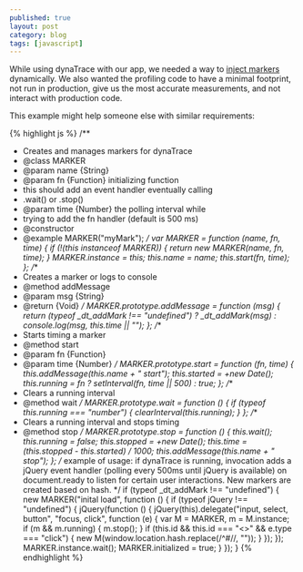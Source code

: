 ```yaml
---
published: true
layout: post
category: blog
tags: [javascript]
---
```


While using dynaTrace with our app, we needed a way to
[inject markers](http://blog.dynatrace.com/2010/04/13/advanced-timing-and-argument-capturing-with-dynatrace-ajax-edtion/)
dynamically.  We also wanted the profiling code to have a minimal footprint, not run in production,
give us the most accurate measurements, and not interact with production code.

This example might help someone else with similar requirements:

{% highlight js %}
/**
 * Creates and manages markers for dynaTrace
 * @class MARKER
 * @param name {String}
 * @param fn {Function} initializing function
 * this should add an event handler eventually calling
 * .wait() or .stop()
 * @param time {Number} the polling interval while
 * trying to add the fn handler (default is 500 ms)
 * @constructor
 * @example MARKER("myMark");
 */
var MARKER = function (name, fn, time) {
    if (!(this instanceof MARKER)) {
        return new MARKER(name, fn, time);
    }
    MARKER.instance = this;
    this.name = name;
    this.start(fn, time);
};
/**
 * Creates a marker or logs to console
 * @method addMessage
 * @param msg {String}
 * @return {Void}
 */
MARKER.prototype.addMessage = function (msg) {
    return (typeof _dt_addMark !== "undefined") ? _dt_addMark(msg) : console.log(msg, this.time || "");
};
/**
 * Starts timing a marker
 * @method start
 * @param fn {Function}
 * @param time {Number}
 */
MARKER.prototype.start = function (fn, time) {
    this.addMessage(this.name + " start");
    this.started = +new Date();
    this.running = fn ? setInterval(fn, time || 500) : true;
};
/**
 * Clears a running interval
 * @method wait
 */
MARKER.prototype.wait = function () {
    if (typeof this.running === "number") {
        clearInterval(this.running);
    }
};
/**
 * Clears a running interval and stops timing
 * @method stop
 */
MARKER.prototype.stop = function () {
    this.wait();
    this.running = false;
    this.stopped = +new Date();
    this.time = (this.stopped - this.started) / 1000;
    this.addMessage(this.name + " stop");
};
/*
 example of usage:
 if dynaTrace is running, invocation adds a jQuery event handler (polling every 500ms until jQuery is available)
 on document.ready to listen for certain user interactions.  New markers are created based on hash.
 */
if (typeof _dt_addMark !== "undefined") {
    new MARKER("inital load", function () {
        if (typeof jQuery !== "undefined") {
            jQuery(function () {
                jQuery(this).delegate("input, select, button", "focus, click", function (e) {
                    var M = MARKER, m = M.instance;
                    if (m && m.running) {
                        m.stop();
                    }
                    if (this.id && this.id === "<<an id that users click to move the app along>>" && e.type === "click") {
                        new M(window.location.hash.replace(/^#\//, ""));
                    }
                });
            });
            MARKER.instance.wait();
            MARKER.initialized = true;
        }
    });
}
{% endhighlight %}



